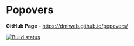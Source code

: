 # Popovers

**GitHub Page** - https://dmiweb.github.io/popovers/

[![Build status](https://ci.appveyor.com/api/projects/status/iiey0ancxg0fig4x?svg=true)](https://ci.appveyor.com/project/dmiweb/popovers)
